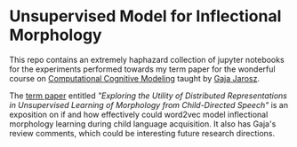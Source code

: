 # Unsupervised Model for Inflectional Morphology

This repo contains an extremely haphazard collection of jupyter notebooks for the experiments performed towards my term paper
for the wonderful course on [Computational Cognitive Modeling](https://blogs.umass.edu/linguist692c-jarosz/) taught by [Gaja Jarosz](https://blogs.umass.edu/jarosz/). 

The [term paper](inflectional-morphology-word2vec-harsha.pdf) entitled *"Exploring the Utility of Distributed Representations in Unsupervised Learning of Morphology from Child-Directed Speech"* is an exposition on if and how effectively could word2vec model inflectional morphology learning during child language acquisition. It also has Gaja's review comments, which could be interesting future research directions.
